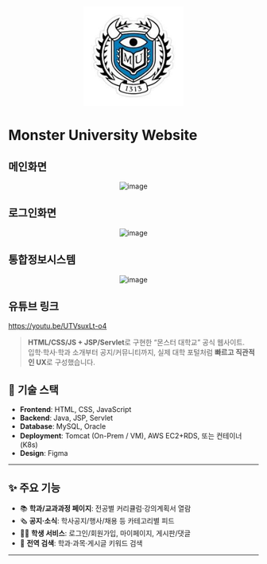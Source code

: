 <p align="center">
  <img src="./images/github_readme_logo.jpg" alt="Monster University hero" width="200" />
</p>

# Monster University Website

## 메인화면
<p align="center">
  <img width="1147" height="775" alt="image" src="https://github.com/user-attachments/assets/ed7a1dcd-aa04-4880-b52c-c55ed160d378" /><br>
</p>

## 로그인화면
<p align="center">
  <img width="962" height="943" alt="image" src="https://github.com/user-attachments/assets/4cbdd60f-77e8-417e-8213-06b9f1cba353" /><br>
</p>

## 통합정보시스템
<p align="center">
  <img width="1407" height="951" alt="image" src="https://github.com/user-attachments/assets/9370ae3f-f78b-4846-8a84-8c6f4d7e0afb" /><br>
</p>

## 유튜브 링크
https://youtu.be/UTVsuxLt-o4

> **HTML/CSS/JS + JSP/Servlet**로 구현한 “몬스터 대학교” 공식 웹사이트.  
> 입학·학사·학과 소개부터 공지/커뮤니티까지, 실제 대학 포털처럼 **빠르고 직관적인 UX**로 구성했습니다.


## 🚀 기술 스택

- **Frontend**: HTML, CSS, JavaScript  
- **Backend**: Java, JSP, Servlet  
- **Database**: MySQL, Oracle  
- **Deployment**: Tomcat (On-Prem / VM), AWS EC2+RDS, 또는 컨테이너(K8s)  
- **Design**: Figma

---

## ✨ 주요 기능

- 📚 **학과/교과과정 페이지**: 전공별 커리큘럼·강의계획서 열람  
- 🗞 **공지·소식**: 학사공지/행사/채용 등 카테고리별 피드  
- 🧑‍🎓 **학생 서비스**: 로그인/회원가입, 마이페이지, 게시판/댓글  
- 🔎 **전역 검색**: 학과·과목·게시글 키워드 검색  

---


